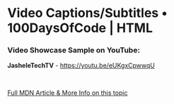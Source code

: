 # Video Captions/Subtitles • 100DaysOfCode | HTML

### Video Showcase Sample on YouTube:
**JasheleTechTV** - https://youtu.be/eUKgxCpwwqU

<br /> 

[Full MDN Article & More Info on this topic](https://developer.mozilla.org/en-US/docs/Learn/HTML/Multimedia_and_embedding/Video_and_audio_content)



